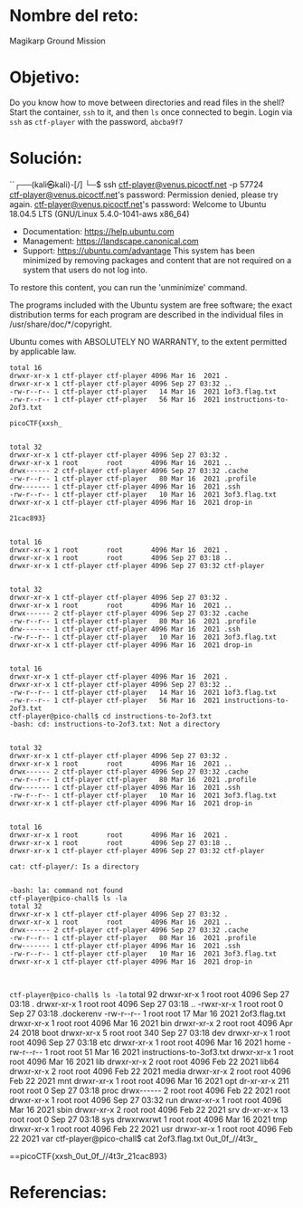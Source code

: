 # Nombre del reto:
Magikarp Ground Mission

# Objetivo:
Do you know how to move between directories and read files in the shell? Start the container, `ssh` to it, and then `ls` once connected to begin. Login via `ssh` as `ctf-player` with the password, `abcba9f7`

# Solución:
``┌──(kali㉿kali)-[/]
└─$ ssh ctf-player@venus.picoctf.net -p 57724   
ctf-player@venus.picoctf.net's password: 
Permission denied, please try again.
ctf-player@venus.picoctf.net's password: 
Welcome to Ubuntu 18.04.5 LTS (GNU/Linux 5.4.0-1041-aws x86_64)

 * Documentation:  https://help.ubuntu.com
 * Management:     https://landscape.canonical.com
 * Support:        https://ubuntu.com/advantage
This system has been minimized by removing packages and content that are
not required on a system that users do not log into.

To restore this content, you can run the 'unminimize' command.

The programs included with the Ubuntu system are free software;
the exact distribution terms for each program are described in the
individual files in /usr/share/doc/*/copyright.

Ubuntu comes with ABSOLUTELY NO WARRANTY, to the extent permitted by
applicable law.


```ctf-player@pico-chall$ ls -la
total 16
drwxr-xr-x 1 ctf-player ctf-player 4096 Mar 16  2021 .
drwxr-xr-x 1 ctf-player ctf-player 4096 Sep 27 03:32 ..
-rw-r--r-- 1 ctf-player ctf-player   14 Mar 16  2021 1of3.flag.txt
-rw-r--r-- 1 ctf-player ctf-player   56 Mar 16  2021 instructions-to-2of3.txt
```
```ctf-player@pico-chall$ cat 1of3.flag.txt 
picoCTF{xxsh_
```
```ctf-player@pico-chall$ cd ..
```
```ctf-player@pico-chall$ ls -la
total 32
drwxr-xr-x 1 ctf-player ctf-player 4096 Sep 27 03:32 .
drwxr-xr-x 1 root       root       4096 Mar 16  2021 ..
drwx------ 2 ctf-player ctf-player 4096 Sep 27 03:32 .cache
-rw-r--r-- 1 ctf-player ctf-player   80 Mar 16  2021 .profile
drw------- 1 ctf-player ctf-player 4096 Mar 16  2021 .ssh
-rw-r--r-- 1 ctf-player ctf-player   10 Mar 16  2021 3of3.flag.txt
drwxr-xr-x 1 ctf-player ctf-player 4096 Mar 16  2021 drop-in
```
```ctf-player@pico-chall$ cat 3of3.flag.txt 
21cac893}
```
```ctf-player@pico-chall$ cd ..
```
```ctf-player@pico-chall$ ls -la
total 16
drwxr-xr-x 1 root       root       4096 Mar 16  2021 .
drwxr-xr-x 1 root       root       4096 Sep 27 03:18 ..
drwxr-xr-x 1 ctf-player ctf-player 4096 Sep 27 03:32 ctf-player
```
```ctf-player@pico-chall$ cd ctf-player/
```
```ctf-player@pico-chall$ ls -la
total 32
drwxr-xr-x 1 ctf-player ctf-player 4096 Sep 27 03:32 .
drwxr-xr-x 1 root       root       4096 Mar 16  2021 ..
drwx------ 2 ctf-player ctf-player 4096 Sep 27 03:32 .cache
-rw-r--r-- 1 ctf-player ctf-player   80 Mar 16  2021 .profile
drw------- 1 ctf-player ctf-player 4096 Mar 16  2021 .ssh
-rw-r--r-- 1 ctf-player ctf-player   10 Mar 16  2021 3of3.flag.txt
drwxr-xr-x 1 ctf-player ctf-player 4096 Mar 16  2021 drop-in
```
```ctf-player@pico-chall$ cd drop-in/
```
```ctf-player@pico-chall$ ls -la
total 16
drwxr-xr-x 1 ctf-player ctf-player 4096 Mar 16  2021 .
drwxr-xr-x 1 ctf-player ctf-player 4096 Sep 27 03:32 ..
-rw-r--r-- 1 ctf-player ctf-player   14 Mar 16  2021 1of3.flag.txt
-rw-r--r-- 1 ctf-player ctf-player   56 Mar 16  2021 instructions-to-2of3.txt
ctf-player@pico-chall$ cd instructions-to-2of3.txt 
-bash: cd: instructions-to-2of3.txt: Not a directory
```
```ctf-player@pico-chall$ cd ..
```
```ctf-player@pico-chall$ ls -la
total 32
drwxr-xr-x 1 ctf-player ctf-player 4096 Sep 27 03:32 .
drwxr-xr-x 1 root       root       4096 Mar 16  2021 ..
drwx------ 2 ctf-player ctf-player 4096 Sep 27 03:32 .cache
-rw-r--r-- 1 ctf-player ctf-player   80 Mar 16  2021 .profile
drw------- 1 ctf-player ctf-player 4096 Mar 16  2021 .ssh
-rw-r--r-- 1 ctf-player ctf-player   10 Mar 16  2021 3of3.flag.txt
drwxr-xr-x 1 ctf-player ctf-player 4096 Mar 16  2021 drop-in
```
```ctf-player@pico-chall$ cd ..
```
```ctf-player@pico-chall$ ls -la
total 16
drwxr-xr-x 1 root       root       4096 Mar 16  2021 .
drwxr-xr-x 1 root       root       4096 Sep 27 03:18 ..
drwxr-xr-x 1 ctf-player ctf-player 4096 Sep 27 03:32 ctf-player
```
```ctf-player@pico-chall$ cat ctf-player/
cat: ctf-player/: Is a directory
```
```ctf-player@pico-chall$ cd ctf-player/
```
```ctf-player@pico-chall$ la -la
-bash: la: command not found
ctf-player@pico-chall$ ls -la
total 32
drwxr-xr-x 1 ctf-player ctf-player 4096 Sep 27 03:32 .
drwxr-xr-x 1 root       root       4096 Mar 16  2021 ..
drwx------ 2 ctf-player ctf-player 4096 Sep 27 03:32 .cache
-rw-r--r-- 1 ctf-player ctf-player   80 Mar 16  2021 .profile
drw------- 1 ctf-player ctf-player 4096 Mar 16  2021 .ssh
-rw-r--r-- 1 ctf-player ctf-player   10 Mar 16  2021 3of3.flag.txt
drwxr-xr-x 1 ctf-player ctf-player 4096 Mar 16  2021 drop-in
```
```ctf-player@pico-chall$ cd ..
```
```ctf-player@pico-chall$ cd ..
```
```ctf-player@pico-chall$ ls -la```
total 92
drwxr-xr-x   1 root root 4096 Sep 27 03:18 .
drwxr-xr-x   1 root root 4096 Sep 27 03:18 ..
-rwxr-xr-x   1 root root    0 Sep 27 03:18 .dockerenv
-rw-r--r--   1 root root   17 Mar 16  2021 2of3.flag.txt
drwxr-xr-x   1 root root 4096 Mar 16  2021 bin
drwxr-xr-x   2 root root 4096 Apr 24  2018 boot
drwxr-xr-x   5 root root  340 Sep 27 03:18 dev
drwxr-xr-x   1 root root 4096 Sep 27 03:18 etc
drwxr-xr-x   1 root root 4096 Mar 16  2021 home
-rw-r--r--   1 root root   51 Mar 16  2021 instructions-to-3of3.txt
drwxr-xr-x   1 root root 4096 Mar 16  2021 lib
drwxr-xr-x   2 root root 4096 Feb 22  2021 lib64
drwxr-xr-x   2 root root 4096 Feb 22  2021 media
drwxr-xr-x   2 root root 4096 Feb 22  2021 mnt
drwxr-xr-x   1 root root 4096 Mar 16  2021 opt
dr-xr-xr-x 211 root root    0 Sep 27 03:18 proc
drwx------   2 root root 4096 Feb 22  2021 root
drwxr-xr-x   1 root root 4096 Sep 27 03:32 run
drwxr-xr-x   1 root root 4096 Mar 16  2021 sbin
drwxr-xr-x   2 root root 4096 Feb 22  2021 srv
dr-xr-xr-x  13 root root    0 Sep 27 03:18 sys
drwxrwxrwt   1 root root 4096 Mar 16  2021 tmp
drwxr-xr-x   1 root root 4096 Feb 22  2021 usr
drwxr-xr-x   1 root root 4096 Feb 22  2021 var
ctf-player@pico-chall$ cat 2of3.flag.txt 
0ut_0f_\/\/4t3r_

==picoCTF{xxsh_0ut_0f_\/\/4t3r_21cac893}

# Referencias:
